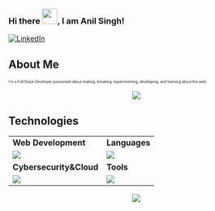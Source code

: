 ### Hi there <img src="https://raw.githubusercontent.com/MartinHeinz/MartinHeinz/master/wave.gif" width="30px">, I am Anil Singh!

[![LinkedIn](https://skillicons.dev/icons?i=linkedin)](https://www.linkedin.com/in/anilsingh88/)

## About Me
<p style="font-size:7px;">
 I'm a Full Stack Developer passionate about making, breaking, experimenting, developing, and learning about the web. 
<!-- </p>
<p>Fun fact : i 01000011 01001111 01000100 01000101  in Binary. </p> -->
<p align="center"><img src= 'https://capsule-render.vercel.app/api?type=rect&color=gradient&height=2.5'/></p>

## Technologies
 
<table>
<tr>
	<td><strong>Web Development</strong></td>
	<td><strong>Languages</strong></td>
</tr>
<tr>
    <td><img src = "https://skillicons.dev/icons?i=PHP,Codeignitor,Laravel,Wordpress,javascript&theme=dark"></td>
		<td><img src = "https://skillicons.dev/icons?i=html,css,js,react,tailwind,nodejs,bootstrap,express,mongodb" ></td>
</tr>
<tr>
	<td><strong>Cybersecurity&Cloud</strong></td>
	<td><strong>Tools</strong></td>
</tr>
<tr>
	<td><img src = "https://skillicons.dev/icons?i=linux,docker,netlify&theme=dark"></td>
	<td><img src = "https://skillicons.dev/icons?i=git,vscode,github,vim,githubactions&theme=dark"></td>
</tr>
</table>

<p align="center"><img src= 'https://capsule-render.vercel.app/api?type=rect&color=gradient&height=2.5'/></p>

 

<!--
**singhanil221/singhanil221** is a ✨ _special_ ✨ repository because its `README.md` (this file) appears on your GitHub profile.

Here are some ideas to get you started:

- 🔭 I’m currently working on ...
- 🌱 I’m currently learning ...
- 👯 I’m looking to collaborate on ...
- 🤔 I’m looking for help with ...
- 💬 Ask me about ...
- 📫 How to reach me: ...
- 😄 Pronouns: ...
- ⚡ Fun fact: ...
-->
